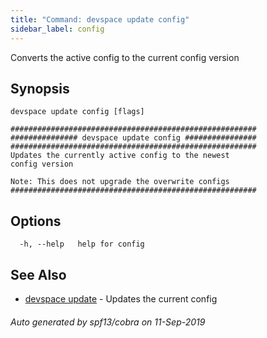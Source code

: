 ```yaml
---
title: "Command: devspace update config"
sidebar_label: config
---
```



Converts the active config to the current config version

## Synopsis


```
devspace update config [flags]
```

```
#######################################################
############### devspace update config ################
#######################################################
Updates the currently active config to the newest
config version

Note: This does not upgrade the overwrite configs
#######################################################
```
## Options

```
  -h, --help   help for config
```

## See Also

* [devspace update](/docs/cli/commands/devspace_update)	 - Updates the current config

###### Auto generated by spf13/cobra on 11-Sep-2019
